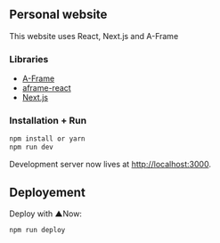 ## Personal website

This website uses React, Next.js and A-Frame

### Libraries

- [A-Frame](https://aframe.io)
- [aframe-react](https://github.com/ngokevin/aframe-react)
- [Next.js](https://github.com/zeit/next.js)

### Installation + Run

```bash
npm install or yarn 
npm run dev
```

Development server now lives at [http://localhost:3000](http://localhost:3000).

## Deployement

Deploy with ▲Now:

```bash
npm run deploy
```
